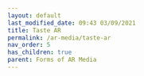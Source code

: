 ```yaml
---
layout: default
last_modified_date: 09:43 03/09/2021
title: Taste AR
permalink: /ar-media/taste-ar
nav_order: 5
has_children: true
parent: Forms of AR Media
---
```


